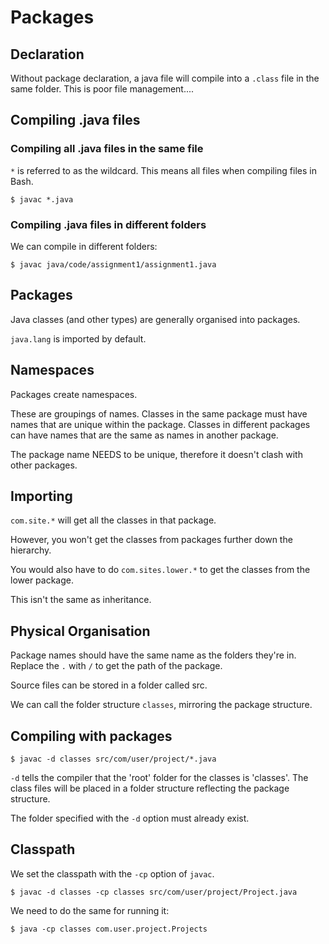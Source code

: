 # Packages

## Declaration

Without package declaration, a java file will compile into a `.class` file in the same folder. This is poor file management....

## Compiling .java files

### Compiling all .java  files in the same file

`*` is referred to as the wildcard. This means all files when compiling files in Bash.

```
$ javac *.java
```

### Compiling .java files in different folders

We can compile in different folders:

```
$ javac java/code/assignment1/assignment1.java
```

## Packages

Java classes (and other types) are generally organised into packages.

`java.lang` is imported by default.

## Namespaces

Packages create namespaces.

These are groupings of names. Classes in the same package must have names that are unique within the package.
Classes in different packages can have names that are the same as names in another package.

The package name NEEDS to be unique, therefore it doesn't clash with other packages.

## Importing

`com.site.*` will get all the classes in that package.

However,  you won't get the classes from packages further down the hierarchy.

You would also have to do `com.sites.lower.*` to get the classes from the lower package. 

This isn't the same as inheritance.

## Physical Organisation

Package names should have the same name as the folders they're in. Replace the `.` with `/` to get the path of the package.

Source files can be stored in a folder called src.

We can call the folder structure `classes`, mirroring the package structure.

## Compiling with packages

```
$ javac -d classes src/com/user/project/*.java
```
`-d` tells the compiler that the 'root' folder for the classes is 'classes'. The class files will be placed in a folder structure reflecting the package structure.

The folder specified with the `-d` option must already exist.

## Classpath

We set the classpath with the `-cp` option of `javac`.

```
$ javac -d classes -cp classes src/com/user/project/Project.java
```

We need to do the same for running it:

```
$ java -cp classes com.user.project.Projects
```